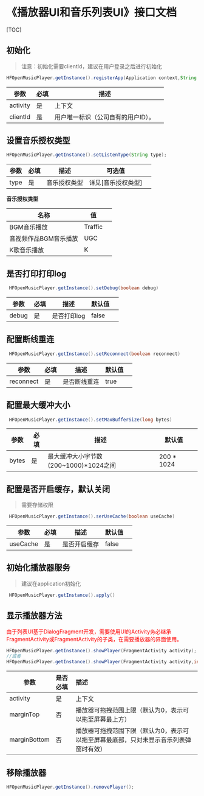 # 《播放器UI和音乐列表UI》接口文档
[TOC]
## 初始化

>  注意：初始化需要clientId，建议在用户登录之后进行初始化

```java
HFOpenMusicPlayer.getInstance().registerApp(Application context,String clientId);
```
| 参数     | 必填 | 描述                               |      |
| -------- | ---- | ---------------------------------- | ---- |
| activity | 是   | 上下文                             |      |
| clientId | 是   | 用户唯一标识（公司自有的用户ID）。 |      |

## 设置音乐授权类型
```java
HFOpenMusicPlayer.getInstance().setListenType(String type);
```
| 参数 | 必填 | 描述         | 可选值             |      |
| ---- | ---- | ------------ | ------------------ | ---- |
| type | 是   | 音乐授权类型 | 详见[音乐授权类型] |      |

**音乐授权类型**

| 名称                  | 值      |      |
| --------------------- | ------- | ---- |
| BGM音乐播放           | Traffic |      |
| 音视频作品BGM音乐播放 | UGC     |      |
| K歌音乐播放           | K       |      |

## 是否打印打印log
```java
 HFOpenMusicPlayer.getInstance().setDebug(boolean debug)         
```
| 参数  | 必填 | 描述        | 默认值 |      |
| ----- | ---- | ----------- | ------ | ---- |
| debug | 是   | 是否打印log | false  |      |

## 配置断线重连
```java
 HFOpenMusicPlayer.getInstance().setReconnect(boolean reconnect) 
```
| 参数      | 必填 | 描述         | 默认值 |      |
| --------- | ---- | ------------ | ------ | ---- |
| reconnect | 是   | 是否断线重连 | true   |      |

## 配置最大缓冲大小
```java
 HFOpenMusicPlayer.getInstance().setMaxBufferSize(long bytes) 
```
| 参数  | 必填 | 描述                                   | 默认值     |      |
| ----- | ---- | -------------------------------------- | ---------- | ---- |
| bytes | 是   | 最大缓冲大小字节数 (200~1000)*1024之间 | 200 * 1024 |      |

## 配置是否开启缓存，默认关闭

> 需要存储权限
```java
 HFOpenMusicPlayer.getInstance().serUseCache(boolean useCache)
```
| 参数     | 必填 | 描述         | 默认值 |      |
| -------- | ---- | ------------ | ------ | ---- |
| useCache | 是   | 是否开启缓存 | false  |      |

## 初始化播放器服务

> 建议在application初始化
```java
 HFOpenMusicPlayer.getInstance().apply()
```


## 显示播放器方法

<font color='#FF0000'>由于列表UI基于DialogFragment开发，需要使用UI的Activity务必继承FragmentActivity或FragmentActivity的子类，在需要播放器的界面使用。</font>

```java
HFOpenMusicPlayer.getInstance().showPlayer(FragmentActivity activity);
//或者
HFOpenMusicPlayer.getInstance().showPlayer(FragmentActivity activity,int marginTop,int marginBottom);

```

| 参数         | 是否必填 | 描述                                                         |
| ------------ | :------- | :----------------------------------------------------------- |
| activity     | 是       | 上下文                                                       |
| marginTop    | 否       | 播放器可拖拽范围上限（默认为0，表示可以拖至屏幕最上方）      |
| marginBottom | 否       | 播放器可拖拽范围下限（默认为0，表示可以拖至屏幕最底部，只对未显示音乐列表弹窗时有效） |

## 移除播放器

```java
HFOpenMusicPlayer.getInstance().removePlayer();
```
